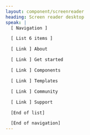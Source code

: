 ```yaml
---
layout: component/screenreader
heading: Screen reader desktop
speak: |
  [ Navigation ]

  [ List 6 items ]

  [ Link ] About

  [ Link ] Get started

  [ Link ] Components

  [ Link ] Templates

  [ Link ] Community

  [ Link ] Support

  [End of list]

  [End of navigation]
---
```



